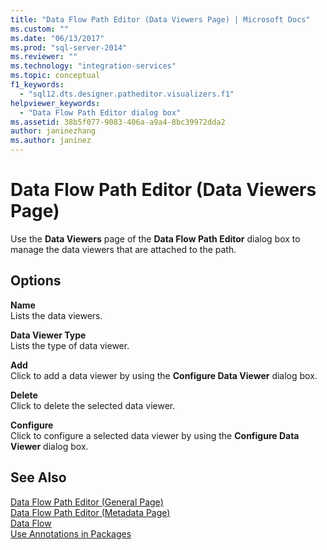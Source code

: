 ```yaml
---
title: "Data Flow Path Editor (Data Viewers Page) | Microsoft Docs"
ms.custom: ""
ms.date: "06/13/2017"
ms.prod: "sql-server-2014"
ms.reviewer: ""
ms.technology: "integration-services"
ms.topic: conceptual
f1_keywords: 
  - "sql12.dts.designer.patheditor.visualizers.f1"
helpviewer_keywords: 
  - "Data Flow Path Editor dialog box"
ms.assetid: 38b5f077-9083-406a-a9a4-8bc39972dda2
author: janinezhang
ms.author: janinez
---
```

# Data Flow Path Editor (Data Viewers Page)
  Use the **Data Viewers** page of the **Data Flow Path Editor** dialog box to manage the data viewers that are attached to the path.  
  
## Options  
 **Name**  
 Lists the data viewers.  
  
 **Data Viewer Type**  
 Lists the type of data viewer.  
  
 **Add**  
 Click to add a data viewer by using the **Configure Data Viewer** dialog box.  
  
 **Delete**  
 Click to delete the selected data viewer.  
  
 **Configure**  
 Click to configure a selected data viewer by using the **Configure Data Viewer** dialog box.  
  
## See Also  
 [Data Flow Path Editor &#40;General Page&#41;](general-page-of-integration-services-designers-options.md)   
 [Data Flow Path Editor &#40;Metadata Page&#41;](../../2014/integration-services/data-flow-path-editor-metadata-page.md)   
 [Data Flow](data-flow/data-flow.md)   
 [Use Annotations in Packages](use-annotations-in-packages.md)  
  
  

